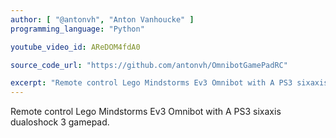 ```yaml
---
author: [ "@antonvh", "Anton Vanhoucke" ]
programming_language: "Python" 

youtube_video_id: AReDOM4fdA0

source_code_url: "https://github.com/antonvh/OmnibotGamePadRC"

excerpt: "Remote control Lego Mindstorms Ev3 Omnibot with A PS3 sixaxis DualShock 3 gamepad." 
---
```


Remote control Lego Mindstorms Ev3 Omnibot with A PS3 sixaxis dualoshock 3 gamepad.
